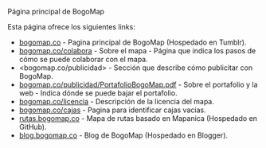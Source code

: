 Página principal de BogoMap

Esta página ofrece los siguientes links:

 * [bogomap.co](http://bogomap.co) - Pagina principal de BogoMap (Hospedado en Tumblr).
 * [bogomap.co/colabora](http://bogomap.co/colabora) - Sobre el mapa - Página que indica los pasos de cómo se puede colaborar con el mapa.
 * <bogomap.co/publicidad> - Sección que describe cómo publicitar con BogoMap.
 * [bogomap.co/publicidad/PortafolioBogoMap.pdf](http://bogomap.co/publicidad/PortafolioBogoMap.pdf) - Sobre el portafolio y la web - Indica dónde se puede bajar el portafolio.
 * [bogomap.co/licencia](http://bogomap.co/licencia) - Descripción de la licencia del mapa.
 * [bogomap.co/cajas](http://bogomap.co/cajas) - Pagina para identificar cajas vacias.
 * [rutas.bogomap.co](http://rutas.bogomap.co) - Mapa de rutas basado en Mapanica (Hospedado en GitHub).
 * [blog.bogomap.co](http://blog.bogomap.co) - Blog de BogoMap (Hospedado en Blogger).


